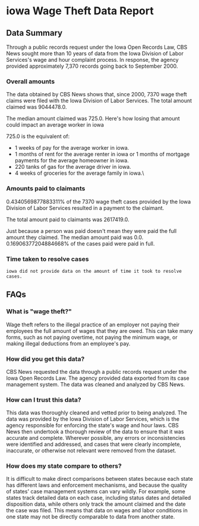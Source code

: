 # iowa Wage Theft Data Report

## Data Summary

Through a public records request under the Iowa Open Records Law, CBS News sought more than 10 years of data from the Iowa Division of Labor Services's wage and hour complaint process. In response, the agency provided approximately 7,370 records going back to September 2000.



### Overall amounts

The data obtained by CBS News shows that, since 2000, 7370 wage theft claims were filed with the Iowa Division of Labor Services. The total amount claimed was 9044478.0.

The median amount claimed was 725.0. Here's how losing that amount could impact an average worker in iowa

725.0 is the equivalent of: 
* 1 weeks of pay for the average worker in iowa.
* 1 months of rent for the average renter in iowa or 1 months of mortgage payments for the average homeowner in iowa.
* 220 tanks of gas for the average driver in iowa.
* 4 weeks of groceries for the average family in iowa.\

### Amounts paid to claimants

0.4340569877883311% of the 7370 wage theft cases provided by the Iowa Division of Labor Services resulted in a payment to the claimant. 

The total amount paid to claimants was 2617419.0.

Just because a person was paid doesn't mean they were paid the full amount they claimed. The median amount paid was 0.0. 0.16906377204884668% of the cases paid were paid in full.


### Time taken to resolve cases

    iowa did not provide data on the amount of time it took to resolve cases.


## FAQs

### What is "wage theft?"

Wage theft refers to the illegal practice of an employer not paying their employees the full amount of wages that they are owed. This can take many forms, such as not paying overtime, not paying the minimum wage, or making illegal deductions from an employee's pay.

###  How did you get this data?

CBS News requested the data through a public records request under the Iowa Open Records Law. The agency provided data exported from its case management system. The data was cleaned and analyzed by CBS News.

### How can I trust this data? 

This data was thoroughly cleaned and vetted prior to being analyzed. The data was provided by the Iowa Division of Labor Services, which is the agency responsible for enforcing the state's wage and hour laws. CBS News then undertook a thorough review of the data to ensure that it was accurate and complete. Wherever possible, any errors or inconsistencies were identified and addressed, and cases that were clearly incomplete, inaccurate, or otherwise not relevant were removed from the dataset.

### How does my state compare to others? 

It is difficult to make direct comparisons between states because each state has different laws and enforcement mechanisms, and because the quality of states' case management systems can vary wildly. For example, some states track detailed data on each case, including status dates and detailed disposition data, while others only track the amount claimed and the date the case was filed. This means that data on wages and labor conditions in one state may not be directly comparable to data from another state.